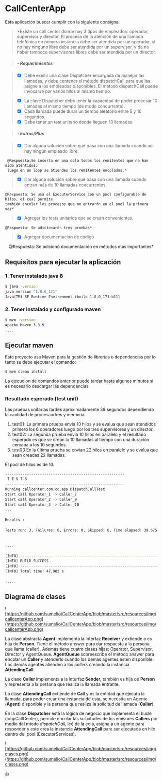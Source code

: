 # CallCenterApp

Esta aplicación buscar cumplir con la siguiente consigna:

> *Existe un call center donde hay 3 tipos de empleados: operador, supervisor
y director. El proceso de la atención de una llamada telefónica en primera
instancia debe ser atendida por un operador, si no hay ninguno libre debe
ser atendida por un supervisor, y de no haber tampoco supervisores libres
debe ser atendida por un director.

> ##### - Requerimientos

> - [x] Debe existir una clase Dispatcher encargada de manejar las
llamadas, y debe contener el método dispatchCall para que las
asigne a los empleados disponibles.
El método dispatchCall puede invocarse por varios hilos al mismo
tiempo.

> - [x] La clase Dispatcher debe tener la capacidad de poder procesar 10
llamadas al mismo tiempo (de modo concurrente).
> - [x] Cada llamada puede durar un tiempo aleatorio entre 5 y 10
segundos.
> - [x] Debe tener un test unitario donde lleguen 10 llamadas.

> ##### - Extras/Plus

> - [x] Dar alguna solución sobre qué pasa con una llamada cuando no hay
ningún empleado libre. 

     @Respuesta:Se inserta en una cola todos los remitentes que no han sido atentidos, 
     luego en un loop se atiendes los remitentes encolados.*

> - [x] Dar alguna solución sobre qué pasa con una llamada cuando entran
más de 10 llamadas concurrentes. 

    @Respuesta: Se usa el ExecuterService con un pool configurable de hilos, el cual permite 
    también encolar los procesos que no entrarón en el pool la primera vez*

> - [x] Agregar los tests unitarios que se crean convenientes. 

    @Respuesta: Se adicionarón tres pruebas*

> - [X] Agregar documentación de código

    @Respuesta: Se adicionó documentación en métodos mas importantes*



## Requisitos para ejecutar la aplicación
### 1. Tener instalado java 8

```bash 
$ java -version
java version "1.8.0_171"
Java(TM) SE Runtime Environment (build 1.8.0_171-b11)

``` 

### 2. Tener instalado y configurado maven
```bash 
$ mvn -version 
Apache Maven 3.3.9
....

``` 



## Ejecutar maven
Este proyecto usa Maven para la gestión de librerías o dependencias por lo tanto se debe  ejecutar el comando:

```bash 
$ mvn clean install

``` 
La ejecucion de comandos anterior puede  tardar hasta algunos minutos si es necesario descargar las dependencias.

### Resultado esperado (test unit)

Las pruebas unitarias tardes aproximadamente 39 segundos dependiendo la cantidad de procesaodres y memoria. 
1. test01: La primera prueba envia 10 hilos y se evalua que sean atendidos primero los 6 operadores luego por los tres supervisores y un director.
2. test02: La segunda prueba envia 10 hilos en paralelo y el resultado esperado es que se crean la 10 llamadas al tiempo con una duración cercana a los 10 segundos.
3. test03 En la última prueba se envian 22 hilos en paralelo y se evalua que sean creadas 22 llamadas.

El pool de hilos es de 10.

```bash 
-------------------------------------------------------
 T E S T S
-------------------------------------------------------
Running callcenter.com.co.app.DispatchCallTest
Start call Operator_1 -> Caller_7
Start call Operator_2 -> Caller_9
Start call Operator_3 -> Caller_10
...

Results :

Tests run: 3, Failures: 0, Errors: 0, Skipped: 0, Time elapsed: 39.675 sec - in callce...


....

[INFO] ------------------------------------------------------------------------
[INFO] BUILD SUCCESS
[INFO] ------------------------------------------------------------------------
[INFO] Total time: 47.902 s

.....


```

## Diagrama de clases

![https://github.com/sumelio/CallCenterApp/blob/master/src/resources/img/callcenterApp.png](https://github.com/sumelio/CallCenterApp/blob/master/src/resources/img/callcenterApp.png)

La clase abstracta **Agent** implementa la interfaz **Receiver** y extiende o es hija de **Person**. Tiene el método answer para dar respuesta a la persona que llama (caller).
Además tiene cuatro clases hijas: Operator, Supervisor, Director y AgentQueue. **AgentQueue** sobreescribe el método answer para encolar un **Caller** y atenderlo cuando los demas agentes esten disponible. Los demás agentes atienden a los *callers* creando la instancia **AttendingCall**.

La clase **Caller** implementa a la interfaz **Sender**, también es hija de **Person** y representa a la persona que realiza la llamada entrante.

La clase **AttendingCall** extiende de **Call** y es la entidad que ejecuta la llamada, para poder crear una instancia de esta, se necesita un Agente (**Agent**) disponible y la persona que realiza la solicitud de llamada (**Caller**).

En la clase **Dispatcher** está la lógica de negocio que implementa el bucle (loopCallCenter), permite encolar las solicitudes de los emisores **Callers** por medio del mtodo *dispatchCall*, leé de la cola, asigna a un agente para responder y este crea la instancia  **AttendingCall** para ser ejecutada en hilo dentro del pool (ExecutorServices).


![https://github.com/sumelio/CallCenterApp/blob/master/src/resources/img/clases.png](https://github.com/sumelio/CallCenterApp/blob/master/src/resources/img/clases.png)



:+1:
